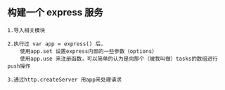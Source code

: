 ## 构建一个 express 服务
    
    1.导入相关模块

    2.执行过 var app = express() 后，
        使用app.set 设置express内部的一些参数（options）
        使用app.use 来注册函数，可以简单的认为是向那个（被我叫做）tasks的数组进行push操作
    
    3.通过http.createServer 用app来处理请求































